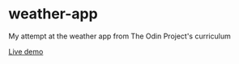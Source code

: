 # weather-app
My attempt at the weather app from The Odin Project's curriculum

[Live demo](https://pauloruzanovsky.github.io/weather-app/)
